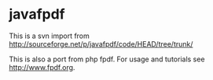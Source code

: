 # javafpdf 

This is a svn import from http://sourceforge.net/p/javafpdf/code/HEAD/tree/trunk/

This is also a port from php fpdf. 
For usage and tutorials see <http://www.fpdf.org>.
